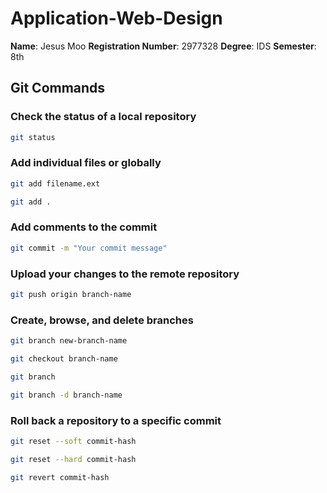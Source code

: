 # Application-Web-Design

**Name**: Jesus Moo
**Registration Number**: 2977328
**Degree**: IDS
**Semester**: 8th

## Git Commands

### Check the status of a local repository

```sh
git status
```

### Add individual files or globally

```sh
git add filename.ext

git add .
```

### Add comments to the commit

```sh
git commit -m "Your commit message"
```

### Upload your changes to the remote repository

```sh
git push origin branch-name
```

### Create, browse, and delete branches

```sh
git branch new-branch-name

git checkout branch-name

git branch

git branch -d branch-name
```

### Roll back a repository to a specific commit

```sh
git reset --soft commit-hash

git reset --hard commit-hash

git revert commit-hash
```
